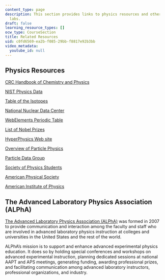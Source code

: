 ```yaml
---
content_type: page
description: This section provides links to physics resources and other advanced physics
  labs.
draft: false
learning_resource_types: []
ocw_type: CourseSection
title: Related Resources
uid: c0fd6569-ea2b-f085-29bb-f8817e92b3bb
video_metadata:
  youtube_id: null
---
```

## Physics Resources

[CRC Handbook of Chemistry and Physics](http://hbcponline.com/faces/contents/ContentsSearch.xhtml)

[NIST Physics Data](http://physics.nist.gov/PhysRefData/contents.html)

[Table of the Isotopes](http://www.wiley.com/legacy/products/subject/physics/toi/)

[National Nuclear Data Center](https://www.nndc.bnl.gov/)

[WebElements Periodic Table](http://www.webelements.com/)

[List of Nobel Prizes](https://www.nobelprize.org/prizes/lists/all-nobel-prizes-in-physics)

[HyperPhysics Web site](http://hyperphysics.phy-astr.gsu.edu/hbase/hph.html)

[Overview of Particle Physics](http://particleadventure.org/)

[Particle Data Group](http://pdg.lbl.gov/)

[Society of Physics Students](https://www.spsnational.org/)

[American Physical Society](http://www.aps.org/)

[American Institute of Physics](http://www.aip.org/)

## The Advanced Laboratory Physics Association (ALPhA)

[The Advanced Laboratory Physics Association (ALPhA)](https://advlab.org/) was formed in 2007 to provide communication and interaction among the faculty and staff who are involved in advanced laboratory physics instruction at colleges and universities in the United States and the rest of the world.

ALPhA’s mission is to support and enhance advanced experimental physics education. It does so by holding special conferences and workshops on advanced experimental instruction, planning dedicated sessions at national AAPT and APS meetings, generating funding, awarding professional prizes, and facilitating communication among advanced laboratory instructors, professional organizations, and industry.